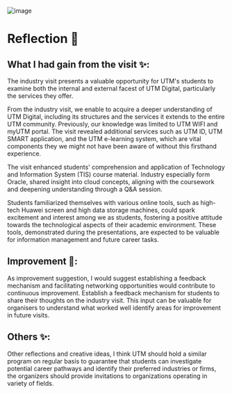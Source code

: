![image](https://github.com/nurfarhanahhusni/Visit-To-UTMDigital-Attended-Virtual-Talk/assets/148424765/a783786b-468e-43fb-9d30-5284cdff0685)
# Reflection 📝

## What I had gain from the visit ✨:
The industry visit presents a valuable opportunity for UTM's students to examine both the internal and external facest of UTM Digital, particularly the services they offer.

From the industry visit, we enable to acquire a deeper understanding of UTM Digital, including its structures and the services it extends to the entire UTM community. Previously, our knowledge was limited to UTM WIFI and myUTM portal. The visit revealed additional services such as UTM ID, UTM SMART application, and the UTM e-learning system, which are vital components they we might not have been aware of without this firsthand experience.  

The visit enhanced students' comprehension and application of Technology and Information System (TIS) course material. Industry especially form Oracle, shared insight into cloud concepts, aligning with the coursework and deepening understanding through a Q&A session.

Students familiarized themselves with various online tools, such as high-tech Huawei screen and high data storage machines, could spark excitement and interest among we as students, fostering a positive attitude towards the technological aspects of their academic environment. These tools, demonstrated during the presentations, are expected to be valuable for information management and future career tasks.

## Improvement 💪:
As improvement suggestion, I would suggest establishing a feedback mechanism and facilitating networking opportunities would contribute to continuous improvement. Establish a feedback mechanism for students to share their thoughts on the industry visit. This input can be valuable for organisers to understand what worked well identify areas for improvement in future visits.

## Others ✨:
Other reflections and creative ideas, I think UTM should hold a similar program on regular basis to guarantee that students can investigate potential career pathways and identify their preferred industries or firms, the organizers should provide invitations to organizations operating in variety of fields.
